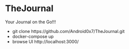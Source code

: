 # TheJournal
Your Journal on the Go!!! <br />

<ul>
  <li>git clone https://github.com/Android0x7/TheJournal.git </li>
  <li>docker-compose up </li>
  <li>browse UI http://localhost:3000/ </li>
</ul>
